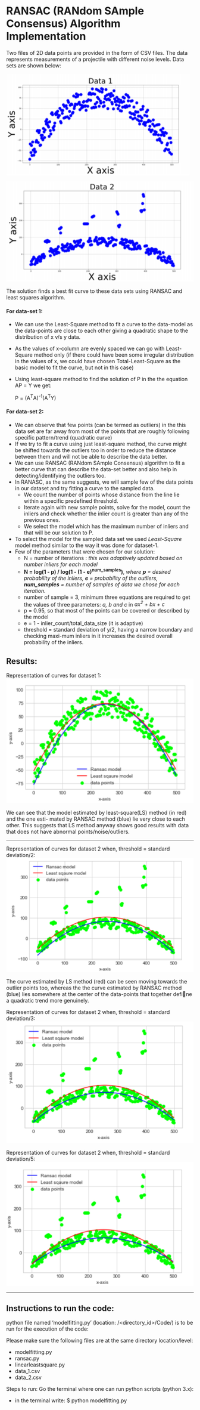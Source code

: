 # RANSAC (RANdom SAmple Consensus) Algorithm Implementation

Two files of 2D data points are provided in the form of CSV files. The data represents measurements of a projectile with different noise levels.
Data sets are shown below:

![alt text](./images/data1.PNG?raw=true "Data set 1")


![alt text](./images/data2.PNG?raw=true "Data set 2")


The solution finds a best fit curve to these data sets using RANSAC and least squares algorithm.


#### For data-set 1:
- We can use the Least-Square method to fit a curve to the data-model as the data-points are close to each other giving a quadratic shape to the distribution of x v/s y
data.
- As the values of x-column are evenly spaced we can go with Least-Square method only (if there could have been some irregular distribution in the values of x, we could have
chosen Total-Least-Square as the basic model to fit the curve, but not in this case)
- Using least-square method to find the solution of P in the the equation AP = Y we get:

    P = (A<sup>T</sup>A)<sup>-1</sup>(A<sup>T</sup>Y)


#### For data-set 2:
- We can observe that few points (can be termed as outliers) in the this data set are far away from most of the points that are roughly following specific pattern/trend
(quadratic curve)
- If we try to fit a curve using just least-square method, the curve might be shifted towards the outliers too in order to reduce the distance between them and will not
be able to describe the data better.
- We can use RANSAC (RANdom SAmple Consensus) algorithm to fit a better curve that can describe the data-set better and also help in detecting/identifying the outliers too.
- In RANASC, as the same suggests, we will sample few of the data points in our dataset and try fitting a curve to the sampled data.
    - We count the number of points whose distance from the line lie within a specific predefined threshold.
    - Iterate again with new sample points, solve for the model, count the inliers and check whether the inlier count is greater than any of the previous ones.
    - We select the model which has the maximum number of inliers and that will be our solution to P.
- To select the model for the sampled data set we used *Least-Square* model method similar to the way it was done for dataset-1.
- Few of the parameters that were chosen for our solution:
    - N = number of iterations : *this was adaptively updated based on number inliers for each model*
    - **N = log(1 - p) / log(1 - (1 - e)<sup>num_samples</sup>)**,  *where **p** = desired probability of the inliers, **e** = probability of the outliers, **num_samples** = number of samples of data we chose for each iteration.*
    - number of sample = 3, minimum three equations are required to get the values of three parameters: *a, b and c* in *ax<sup>2</sup> + bx + c*
    - p = 0.95, so that most of the points can be covered or described by the model
    - e = 1 - inlier_count/total_data_size (it is adaptive)
    - threshold = standard deviation of y/2, having a narrow boundary and checking maxi-mum inliers in it increases the desired overall probability of the inliers.

## Results:

Representation of curves for dataset 1:
![alt text](./images/result_dataset1.PNG?raw=true "Representation of curves for dataset 1")

We can see that the model estimated by least-square(LS) method (in red) and the one esti-
mated by RANSAC method (blue) lie very close to each other. This suggests that LS method
anyway shows good results with data that does not have abnormal points/noise/outliers.

---

Representation of curves for dataset 2 when, threshold = standard deviation/2:
![alt text](./images/result_dataset2.PNG?raw=true "Representation of curves for dataset 2 when, threshold = standard deviation/2")

The curve estimated by LS method (red) can be seen moving towards the outlier points too,
whereas the the curve estimated by RANSAC method (blue) lies somewhere at the center of
the data-points that together define a quadratic trend more genuinely.


Representation of curves for dataset 2 when, threshold = standard deviation/3:
![alt text](./images/result_dataset2_sd3.PNG?raw=true "Representation of curves for dataset 2 when, threshold = standard deviation/3")


Representation of curves for dataset 2 when, threshold = standard deviation/5:
![alt text](./images/result_dataset2_sd5.PNG?raw=true "Representation of curves for dataset 2 when, threshold = standard deviation/5")

 
---
## Instructions to run the code:

python file named ‘modelfitting.py’ (location: /<directory_id>/Code/) is to be run for the execution of the code:
	
Please make sure the following files are at the same directory location/level:
-	modelfitting.py
-	ransac.py
-	linearleastsquare.py
-	data_1.csv
-	data_2.csv

Steps to run: Go the terminal where one can run python scripts (python 3.x):
- in the terminal write: $ python modelfitting.py


